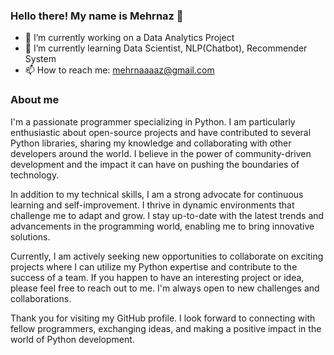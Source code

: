 ### Hello there! My name is Mehrnaz 👋


- 🔭 I’m currently working on a Data Analytics Project
- 🌱 I’m currently learning Data Scientist, NLP(Chatbot), Recommender System
- 📫 How to reach me: mehrnaaaaz@gmail.com


### About me

I'm a passionate programmer specializing in Python.
I am particularly enthusiastic about open-source projects and have contributed to several Python libraries, sharing my knowledge and collaborating with other developers around the world. I believe in the power of community-driven development and the impact it can have on pushing the boundaries of technology.

In addition to my technical skills, I am a strong advocate for continuous learning and self-improvement. I thrive in dynamic environments that challenge me to adapt and grow. I stay up-to-date with the latest trends and advancements in the programming world, enabling me to bring innovative solutions.

Currently, I am actively seeking new opportunities to collaborate on exciting projects where I can utilize my Python expertise and contribute to the success of a team. If you happen to have an interesting project or idea, please feel free to reach out to me. I'm always open to new challenges and collaborations.

Thank you for visiting my GitHub profile. I look forward to connecting with fellow programmers, exchanging ideas, and making a positive impact in the world of Python development.





<!--
**mehrnazsalehi/mehrnazsalehi** is a ✨ _special_ ✨ repository because its `README.md` (this file) appears on your GitHub profile.



Here are some ideas to get you started:

- 🔭 I’m currently working on ...
- 🌱 I’m currently learning ...
- 👯 I’m looking to collaborate on ...
- 🤔 I’m looking for help with ...
- 💬 Ask me about ...
- 📫 How to reach me: ...
- 😄 Pronouns: ...
- ⚡ Fun fact: ...
-->
